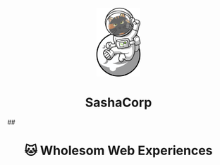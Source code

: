 
<p align="center">
  <a href="https://www.sashacorp.dev">
    <img alt="SashaCorp" src="/src/images/landingsashacorp3.png" width="100" />
  </a>
</p>
<h1 align="center">
  SashaCorp 
</h1>
## 
<h1 align="center">
 🐱 Wholesom Web Experiences 
</h1>




